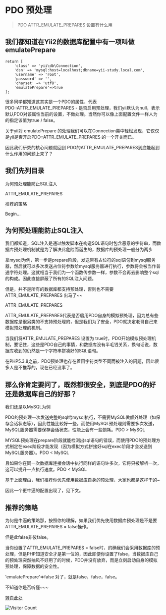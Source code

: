 # PDO 预处理
> PDO ATTR_EMULATE_PREPARES 设置有什么用

## 我们都知道在Yii2的数据库配置中有一项叫做emulatePrepare

```
return [
	'class' => 'yii\db\Connection',
	'dsn' => 'mysql:host=localhost;dbname=yii-study.local.com',
	'username' => 'root',
	'password' => '',
	'charset' => 'utf8',
	'emulatePrepare'=>true
];
```

很多同学都知道这其实是一个PDO的属性，代表PDO::ATTR_EMULATE_PREPARES - 是否启用预处理，我们yii默认为null，表示默认PDO对该属性当前的设置，不做处理。当然你可以像上面配置文件一样人为的指定该值为true / false。

关于yii对 emulatePrepare 的处理我们可以在Connection类中轻松发现，它仅仅是yii是否开启PDO::ATTR_EMULATE_PREPARES 的一个开关而已。

因此我们研究的核心问题就回到 PDO的ATTR_EMULATE_PREPARES到底能起到什么作用的问题上来了？

## 我们先列目录

为何预处理能防止SQL注入

ATTR_EMULATE_PREPARES

推荐的策略

Begin...

## 为何预处理能防止SQL注入
我们都知道，SQL注入是通过触发脚本在构造SQL语句时包含恶意的字符串，而数据库预处理机制就是为了解决此危险而诞生的，数据库的预处理一般分为两步

拿mysql为例，第一步是prepare阶段，发送带有占位符的sql语句到mysql服务器，然后就可以多次发送占位符参数给mysql服务器进行执行，参数将会被当作普通字符处理。这就相当于我们为一个函数传参数一样，参数不会再去影响整个sql的构成。因此直接屏蔽了所有的SQL注入问题。

但是，并不是所有的数据库都支持预处理，否则也不需要ATTR_EMULATE_PREPARES 出马了~~

ATTR_EMULATE_PREPARES

ATTR_EMULATE_PREPARES代表是否启用PDO自身的模拟预处理，因为总有些数据库是很另类的不支持预处理的，但是我们为了安全，PDO就决定老哥自己来模拟预处理的机制。

当我们将ATTR_EMULATE_PREPARES 设置为 true时，PDO开始模拟预处理机制，要记住，这些是PDO自己的事情，和数据库没有半毛钱关系，换句话说，数据库收到的仍然是一个字符串拼凑好的SQL语句。

在PHP5.3.8之前，PDO预处理也存在着因字符类型不同而被注入的问题，因此很多人是不推荐的，现在已经没事了。

## 那么你肯定要问了，既然都很安全，到底是PDO的好还是数据库自己的好那？

我们还是以MySQL为例

PDO的预处理一次发送完整的sql给mysql执行，不需要MySQL做额外处理（如保存会话状态等），因此性能比较好一些，而使用MySQL预处理则需要多次发送，MySQL服务器需要保存会话状态，性能上会有一些损耗。PDO > MySQL

MYSQL预处理在prepare阶段就能检测出sql语句的错误，而使用PDO的预处理方式制定在exec阶段才能发现（因为模拟方式拼接好sql在exec阶段才会发送到MySQL服务器）。PDO < MySQL

且如果你在同一次数据库连接会话中执行同样的语句许多次，它将只被解析一次，这可以提升一点执行速度。PDO < MySQL

基于上面理由，我们推荐你优先使用数据库自身的预处理，大家也都是这样干的~

因此一个更牛逼的配置出现了，见下文。

## 推荐的策略
为何是牛逼的策略那，按照你的理解，如果我们优先使用数据库预处理是不是要 ATTR_EMULATE_PREPARES = false操作。

但是此false非彼false。

当你设置了ATTR_EMULATE_PREPARES = false时，的确我们会采用数据库的预处理，但是PHP知道安全才是第一位的，因此即便你设置了false，当数据库自己的预处理突然抽风不好用了的时候，PDO并没有放弃，而是立刻启动自身的模拟预处理，保障数据的安全性。

'emulatePrepare'=>false
对了，就是false，false，false。

不知道你是否听懂~~~

[转自此处](https://www.yiichina.com/topic/6879)

![Visitor Count](https://profile-counter.glitch.me/liuyibao/count.svg)